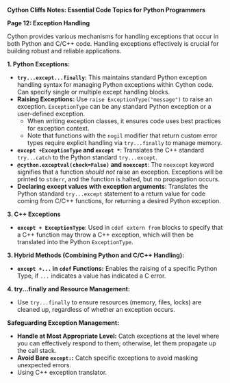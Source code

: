 **Cython Cliffs Notes: Essential Code Topics for Python Programmers**

**Page 12: Exception Handling**

Cython provides various mechanisms for handling exceptions that occur in both Python and C/C++ code. Handling exceptions effectively is crucial for building robust and reliable applications.

**1. Python Exceptions:**

*   **`try...except...finally`:** This maintains standard Python exception handling syntax for managing Python exceptions within Cython code. Can specify single or multiple except handling blocks.
*   **Raising Exceptions:** Use `raise ExceptionType("message")` to raise an exception.  `ExceptionType` can be any standard Python exception or a user-defined exception.
    *   When writing exception classes, it ensures code uses best practices for exception context.
    *  Note that functions with the `nogil` modifier that return custom error types require explicit handling via `try...finally` to manage memory.
*   **`except +ExceptionType` and `except *`**: Translates the C++ standard `try...catch` to the Python standard `try...except`.
*   **`@cython.exceptval(check=False)` and `noexcept`**:  The `noexcept` keyword signifies that a function *should not* raise an exception. Exceptions will be printed to `stderr`, and the function is halted, but no propagation occurs.
*   **Declaring except values with exception arguments**:  Translates the Python standard `try...except` statement to a return value for code coming from C/C++ functions, for returning a desired Python exception.

**3. C++ Exceptions**

*   **`except + ExceptionType`**: Used in `cdef extern from` blocks to specify that a C++ function may throw a C++ exception, which will then be translated into the Python `ExceptionType`.

**3. Hybrid Methods (Combining Python and C/C++ Handling):**

*   **`except +...` in `cdef` Functions:** Enables the raising of a specific Python Type, if `...` indicates a value has indicated a C error.

**4. try...finally and Resource Management:**

*   Use `try...finally` to ensure resources (memory, files, locks) are cleaned up, regardless of whether an exception occurs.

**Safeguarding Exception Management:**

*   **Handle at Most Appropriate Level:** Catch exceptions at the level where you can effectively respond to them; otherwise, let them propagate up the call stack.
*   **Avoid Bare `except:`:** Catch specific exceptions to avoid masking unexpected errors.
*   Using C++ exception translator.
